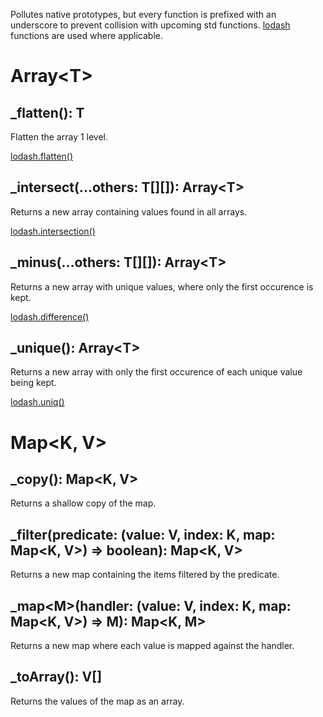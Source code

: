 Pollutes native prototypes, but every function is prefixed with an underscore to prevent collision with upcoming std functions.
[lodash](https://github.com/lodash/lodash) functions are used where applicable.

# Array&lt;T&gt;
## _flatten(): T
Flatten the array 1 level.

[lodash.flatten()](https://lodash.com/docs/4.16.2#flatten)

## _intersect(...others: T[][]): Array&lt;T&gt;
Returns a new array containing values found in all arrays.

[lodash.intersection()](https://lodash.com/docs/4.16.2#intersection)

## _minus(...others: T[][]): Array&lt;T&gt;
Returns a new array with unique values, where only the first occurence is kept.

[lodash.difference()](https://lodash.com/docs/4.16.2#difference)

## _unique(): Array&lt;T&gt;
Returns a new array with only the first occurence of each unique value being kept.

[lodash.uniq()](https://lodash.com/docs/4.16.2#uniq)


# Map&lt;K, V&gt;
## _copy(): Map&lt;K, V&gt;

Returns a shallow copy of the map.

## _filter(predicate: (value: V, index: K, map: Map&lt;K, V&gt;) =&gt; boolean): Map&lt;K, V&gt;

Returns a new map containing the items filtered by the predicate.

## _map&lt;M&gt;(handler: (value: V, index: K, map: Map&lt;K, V&gt;) =&gt; M): Map&lt;K, M&gt;

Returns a new map where each value is mapped against the handler.

## _toArray(): V[]

Returns the values of the map as an array.